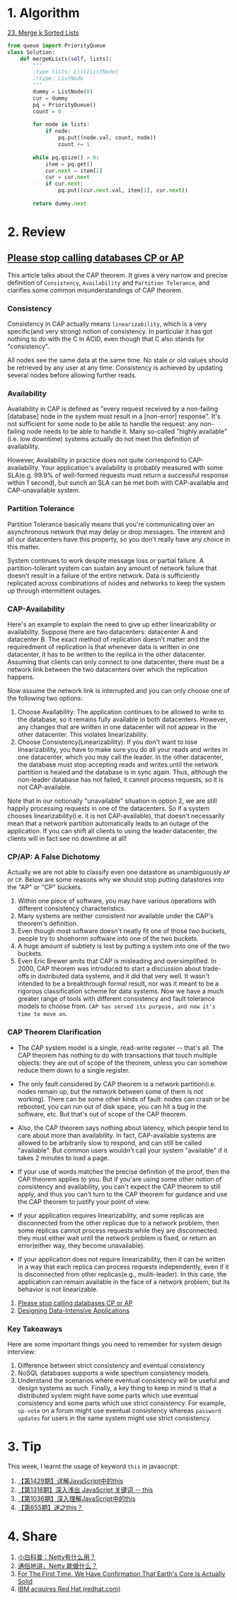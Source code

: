 # 1. Algorithm

[23. Merge k Sorted Lists](https://leetcode.com/problems/merge-k-sorted-lists/description/)
```Python
from queue import PriorityQueue
class Solution:
    def mergeKLists(self, lists):
        """
        :type lists: List[ListNode]
        :rtype: ListNode
        """
        dummy = ListNode(0)
        cur = dummy
        pq = PriorityQueue()
        count = 0
        
        for node in lists:
            if node:
                pq.put((node.val, count, node))
                count += 1
                
        while pq.qsize() > 0:
            item = pq.get()
            cur.next = item[2]
            cur = cur.next
            if cur.next:
                pq.put((cur.next.val, item[1], cur.next))
                
        return dummy.next
```

# 2. Review
## [Please stop calling databases CP or AP](http://martin.kleppmann.com/2015/05/11/please-stop-calling-databases-cp-or-ap.html)</br>
This article talks about the CAP theorem. It gives a very narrow and precise definition of `Consistency`, `Availability` and `Partition Tolerance`, and clarifies some common misunderstandings of CAP theorem.

### Consistency
Consistency in CAP actually means `linearizability`, which is a very specific(and very strong) notion of consistency. In particular it has got nothing to do with the C in ACID, even though that C also stands for "consistency".

All nodes see the same data at the same time. No stale or old values should be retrieved by any user at any time. Consistency is achieved by updating several nodes before allowing further reads.

### Availability
Availability in CAP is defined as "every request received by a non-failing [database] node in the system must result in a [non-error] response". It's not 
sufficient for some node to be able to handle the request: any non-failing node needs to be able to handle it. Many so-called "highly available"(i.e. low downtime) systems actually do not meet this definition of availability.

However, Availability in practice does not quite correspond to CAP-availability. Your application's availability is probably measured with some SLA(e.g. 99.9% of well-formed requests must return a successful response within 1 second), but sunch an SLA can be met both with CAP-available and CAP-unavailable system.

### Partition Tolerance 
Partition Tolerance basically means that you're communicating over an asynchronous network that may delay or drop messages. The interent and all our datacenters have this property, so you don't really have any choice in this matter.

System continues to work despite message loss or partial failure. A partition-tolerant system can sustain any amount of network failure that doesn't result in a failure of the entire network. Data is sufficiently replicated across combinations of nodes and networks to keep the system up through intermittent outages.

### CAP-Availability
Here's an example to explain the need to give up either linearizability or availability.
Suppose there are two datacenters: datacenter A and datacenter B. The exact method of replication doesn't matter and the requiredment of replication is that whenever data is written in one datacenter, it has to be written to the replica in the other datacenter. Assuming that clients can only connect to one datacenter, there must be a network link between the two datacenters over which the replication happens.</br>

Now assume the network link is interrupted and you can only choose one of the following two options:</br>
  1. Choose Availability: The application continues to be allowed to write to the database, so it remains fully available in both datacenters. However, any changes that are written in one datacenter will not appear in the other datacenter. This violates linearizability.
  2. Choose Consistency(Linearizability): If you don't want to lose linearizability, you have to make sure you do all your reads and writes in one datacenter, which you may call the leader. In the other datacenter, the database must stop accepting reads and writes until the network partition is healed and the database is in sync again. Thus, although the non-leader database has not failed, it cannot process requests, so it is not CAP-available.

Note that in our notionally "unavailable" situation in option 2, we are still happily processing requests in one of the datacenters. So if a system chooses linearizability(i.e. it is not CAP-available), that doesn't necessarily mean that a network partition automatically leads to an outage of the application. If you can shift all clients to using the leader datacenter, the clients will in fact see no downtime at all!



### CP/AP: A False Dichotomy
Actually we are not able to classify even one datastore as unambiguously `AP` or `CP`. Below are some reasons why we should stop putting datastores into the "AP" or "CP" buckets.
  1. Within one piece of software, you may have various operations with different consistency characteristics.
  2. Many systems are neither consistent nor available under the CAP's theorem's definition.
  3. Even though most software doesn't neatly fit one of those two buckets, people try to shoehornn software into one of the two buckets.
  4. A huge amount of subtlety is lost by putting a system into one of the two buckets.
  5. Even Eric Brewer amits that CAP is misleading and oversimplified. In 2000, CAP theorem was introduced to start a discussion about trade-offs in distributed data systems, and it did that very well. It wasn't intended to be a breakthrough formal result, nor was it meant to be a rigorous classification scheme for data systems. Now we have a much greater range of tools with different consistency and fault tolerance models to choose from.
  `CAP has served its purpose, and now it's time to move on`.
  
  
  
### CAP Theorem Clarification
  - The CAP system model is a single, read-write register -- that's all. The CAP theorem has nothing to do with transactions that touch multiple objects: they are out of scope of the theorem, unless you can somehow reduce them down to a single register.
  
  - The only fault considered by CAP theorem is a network partition(i.e. nodes remain up, but the network between some of them is not working). There can be some other kinds of fault: nodes can crash or be rebooted, you can run out of disk space, you can hit a bug in the software, etc. But that's out of scope of the CAP theorem.
  
  - Also, the CAP theorem says nothing about latency, which people tend to care about more than availability. In fact, CAP-available systems are allowed to be arbitrarily slow to respond, and can still be called "available". But common users wouldn't call your system "available" if it takes 2 minutes to load a page.
  
  - If your use of words matches the precise definition of the proof, then the CAP theorem applies to you. But if you'are using some other notion of consistency and availability, you can't expect the CAP theorem to still apply, and thus you can't turn to the CAP theorem for guidance and use the CAP theorem to justify your point of view.
  
  - If your application requires linearizability, and some replicas are disconnected from the other replicas due to a network problem, then some replicas cannot process requests while they are disconnected: they must either wait until the network problem is fixed, or return an error(either way, they become unavailable).

  - If your application does not require linearizability, then it can be written in a way that each replica can process requests independently, even if it is disconnected from other replicas(e.g., muliti-leader). In this case, the application can remain available in the face of a network problem, but its behavior is not linearizable.

1. [Please stop calling databases CP or AP](http://martin.kleppmann.com/2015/05/11/please-stop-calling-databases-cp-or-ap.html)</br>
2. [Designing Data-Intensive Applications](http://dataintensive.net/)</br>

### Key Takeaways
Here are some important things you need to remember for system design interview:
  1. Difference between strict consistency and eventual consistency
  2. NoSQL databases supports a wide spectrum consistency models. 
  3. Understand the scenarios where eventual consistency will be useful and design systems as such.
Finally, a key thing to keep in mind is that a distributed system might have some parts which use eventual consistency and some parts which use strict consistency. For example, `up-vote` on a forum might use eventual consistency whereas `password updates` for users in the same system might use strict consistency.
    
# 3. Tip
This week, I learnt the usage of keyword `this` in javascript:
  1. [【第1429期】详解JavaScript中的this](https://mp.weixin.qq.com/s/Y9cs7pyQBI5NUyxPujZFWQ)</br>
  2. [【第1318期】深入浅出 JavaScript 关键词 -- this](https://mp.weixin.qq.com/s?__biz=MjM5MTA1MjAxMQ==&mid=2651229103&idx=1&sn=3627db879f759f4355730879c148ef38&chksm=bd49522b8a3edb3d9d34f0d61b9a4c126a884800a8c9d6a43e8a0bb061b11bcb278ab5a279e8&scene=21#wechat_redirect)</br>
  3. [【第1036期】深入理解JavaScript中的this](https://mp.weixin.qq.com/s?__biz=MjM5MTA1MjAxMQ==&mid=2651226850&idx=2&sn=b1c7c98d69eabcbeefcea1406294f864&chksm=bd495b668a3ed270f6bd69109fccab46d7968c99c1ab45c2207d8723ee2fd6effe792204f94e&scene=21#wechat_redirect)</br>
  4. [【第655期】迷之this？](https://mp.weixin.qq.com/s?__biz=MjM5MTA1MjAxMQ==&mid=2651222118&idx=1&sn=f1cb84a1f74ab48534aa5a20a25e1c89&scene=21#wechat_redirect)</br>

# 4. Share
  1. [小白科普：Netty有什么用？](https://mp.weixin.qq.com/s?__biz=MzAxOTc0NzExNg==&mid=2665514049&idx=1&sn=5c0b2c44e21ae15b62057f7a9531be19&chksm=80d67c02b7a1f514a66b5351357aa3a1bfe67c763d337bd897980503b783724ce566af94a5a4&scene=21%23wechat_redirect)</br>
  2. [通俗地讲，Netty 能做什么？](https://www.zhihu.com/question/24322387)</br>
  3. [For The First Time, We Have Confirmation That Earth's Core Is Actually Solid](https://www.sciencealert.com/seismic-j-phase-shear-wave-detection-reveals-elastic-solid-inner-core)</br>
  4. [IBM acquires Red Hat (redhat.com)](https://www.redhat.com/en/blog/red-hat-ibm-creating-leading-hybrid-cloud-provider)</br>


  
  
  
  
  
